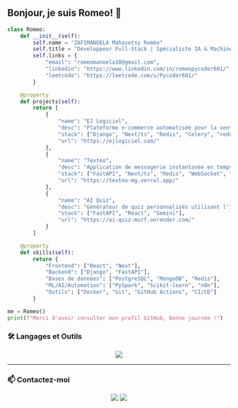 ## Bonjour, je suis Romeo! 👋
```python
class Romeo:
    def __init__(self):
        self.name = "ZAFIMANOELA Mahavotsy Roméo"
        self.title = "Développeur Full-Stack | Spécialiste IA & Machine Learning"
        self.links = {
            "email": "romeomanoela18@gmail.com",
            "linkedin": "https://www.linkedin.com/in/romeopycoder601/",
            "leetcode": "https://leetcode.com/u/Pycoder601/"
        }

    @property
    def projects(self):
        return [
            {
                "name": "EJ Logiciel",
                "desc": "Plateforme e-commerce automatisée pour la vente de licences logicielles.",
                "stack": ["Django", "Next/ts", "Redis", "Celery", "redux toolkit"],
                "url": "https://ejlogiciel.com/"
            },
            {
                "name": "Texteo",
                "desc": "Application de messagerie instantanée en temps réel, inspirée de WhatsApp.",
                "stack": ["FastAPI", "Next/ts", "Redis", "WebSocket", "redux toolkit"],
                "url": "https://texteo-mg.vercel.app/"
            },
            {
                "name": "AI Quiz",
                "desc": "Générateur de quiz personnalisés utilisant l'IA (Gemini) pour un apprentissage interactif.",
                "stack": ["FastAPI", "React", "Gemini"],
                "url": "https://ai-quiz-murf.onrender.com/"
            }
        ]

    @property
    def skills(self):
        return {
            "Frontend": ["React", "Next"],
            "Backend": ["Django", "FastAPI"],
            "Bases de données": ["PostgreSQL", "MongoDB", "Redis"],
            "ML/AI/Automation": ["PySpark", "Scikit-learn", "n8n"],
            "Outils": ["Docker", "Git", "GitHub Actions", "CI/CD"]
        }

me = Romeo()
print(f"Merci d'avoir consulter mon profil GitHub, Bonne journée !")

```

### 🛠️ Langages et Outils

<p align="center">
  <a href="https://skillicons.dev">
    <img src="https://skillicons.dev/icons?i=python,typescript,java,react,nextjs,nodejs,django,fastapi,postgres,mongodb,redis,docker,nginx,git,githubactions,tensorflow,pytorch,selenium,pycharm,vscode&perline=10" />
  </a>
</p>

---

### 📫 Contactez-moi

<p align="center">
  <a href="mailto:romeomanoela18@gmail.com"><img src="https://img.shields.io/badge/Gmail-D14836?style=for-the-badge&logo=gmail&logoColor=white" /></a>
  <a href="https://www.linkedin.com/in/romeopycoder601/"><img src="https://img.shields.io/badge/LinkedIn-0077B5?style=for-the-badge&logo=linkedin&logoColor=white" /></a>
</p>
